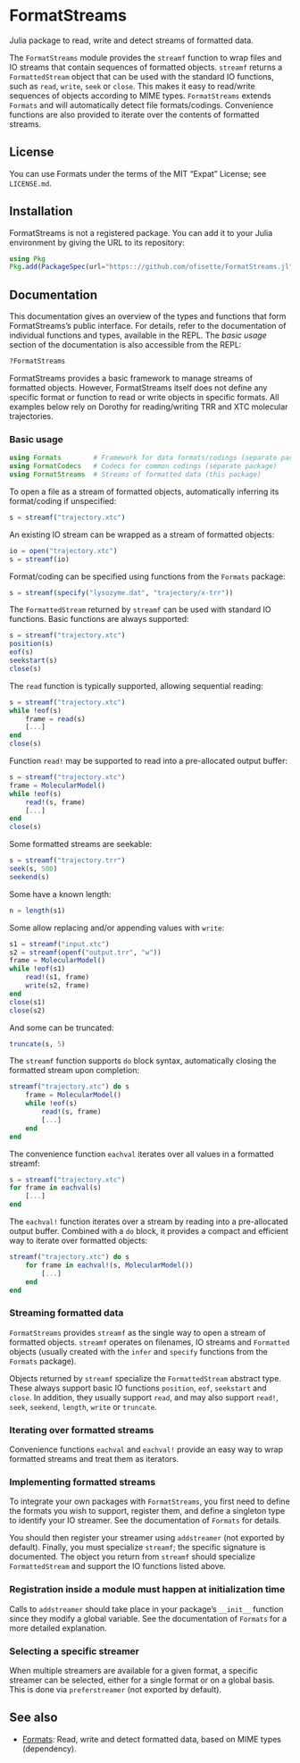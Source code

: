# FormatStreams

Julia package to read, write and detect streams of formatted data.

The `FormatStreams` module provides the `streamf` function to wrap files and IO
streams that contain sequences of formatted objects. `streamf` returns a
`FormattedStream` object that can be used with the standard IO functions, such
as `read`, `write`, `seek` or `close`. This makes it easy to read/write
sequences of objects according to MIME types. `FormatStreams` extends `Formats`
and will automatically detect file formats/codings. Convenience functions are
also provided to iterate over the contents of formatted streams.

## License

You can use Formats under the terms of the MIT “Expat” License; see
`LICENSE.md`.

## Installation

FormatStreams is not a registered package. You can add it to your Julia
environment by giving the URL to its repository:

```julia
using Pkg
Pkg.add(PackageSpec(url="https:://github.com/ofisette/FormatStreams.jl"))
```

## Documentation

This documentation gives an overview of the types and functions that form
FormatStreams’s public interface. For details, refer to the documentation of
individual functions and types, available in the REPL. The *basic usage* section
of the documentation is also accessible from the REPL:

```julia
?FormatStreams
```

FormatStreams provides a basic framework to manage streams of formatted objects.
However, FormatStreams itself does not define any specific format or function to
read or write objects in specific formats. All examples below rely on Dorothy
for reading/writing TRR and XTC molecular trajectories.

### Basic usage

```julia
using Formats        # Framework for data formats/codings (separate package)
using FormatCodecs   # Codecs for common codings (separate package)
using FormatStreams  # Streams of formatted data (this package)
```

To open a file as a stream of formatted objects, automatically inferring its
format/coding if unspecified:

```julia
s = streamf("trajectory.xtc")
```

An existing IO stream can be wrapped as a stream of formatted objects:

```julia
io = open("trajectory.xtc")
s = streamf(io)
```

Format/coding can be specified using functions from the `Formats` package:

```julia
s = streamf(specify("lysozyme.dat", "trajectory/x-trr"))
```

The `FormattedStream` returned by `streamf` can be used with standard IO
functions. Basic functions are always supported:

```julia
s = streamf("trajectory.xtc")
position(s)
eof(s)
seekstart(s)
close(s)
```

The `read` function is typically supported, allowing sequential reading:

```julia
s = streamf("trajectory.xtc")
while !eof(s)
    frame = read(s)
    [...]
end
close(s)
```

Function `read!` may be supported to read into a pre-allocated output buffer:

```julia
s = streamf("trajectory.xtc")
frame = MolecularModel()
while !eof(s)
    read!(s, frame)
    [...]
end
close(s)
```

Some formatted streams are seekable:

```julia
s = streamf("trajectory.trr")
seek(s, 500)
seekend(s)
```

Some have a known length:

```julia
n = length(s1)
```

Some allow replacing and/or appending values with `write`:

```julia
s1 = streamf("input.xtc")
s2 = streamf(openf("output.trr", "w"))
frame = MolecularModel()
while !eof(s1)
    read!(s1, frame)
    write(s2, frame)
end
close(s1)
close(s2)
```

And some can be truncated:

```julia
truncate(s, 5)
```

The `streamf` function supports `do` block syntax, automatically closing the
formatted stream upon completion:

```julia
streamf("trajectory.xtc") do s
    frame = MolecularModel()
    while !eof(s)
        read!(s, frame)
        [...]
    end
end
```

The convenience function `eachval` iterates over all values in a formatted
streamf:

```julia
s = streamf("trajectory.xtc")
for frame in eachval(s)
    [...]
end
```

The `eachval!` function iterates over a stream by reading into a pre-allocated
output buffer. Combined with a `do` block, it provides a compact and efficient
way to iterate over formatted objects:

```julia
streamf("trajectory.xtc") do s
    for frame in eachval!(s, MolecularModel())
        [...]
    end
end
```

### Streaming formatted data

`FormatStreams` provides `streamf` as the single way to open a stream of
formatted objects. `streamf` operates on filenames, IO streams and `Formatted`
objects (usually created with the `infer` and `specify` functions from the
`Formats` package).

Objects returned by `streamf` specialize the `FormattedStream` abstract type.
These always support basic IO functions `position`, `eof`, `seekstart` and
`close`. In addition, they usually support `read`, and may also support `read!`,
`seek`, `seekend`, `length`, `write` or `truncate`.

### Iterating over formatted streams

Convenience functions `eachval` and `eachval!` provide an easy way to wrap
formatted streams and treat them as iterators.

### Implementing formatted streams

To integrate your own packages with `FormatStreams`, you first need to define
the formats you wish to support, register them, and define a singleton type to
identify your IO streamer. See the documentation of `Formats` for details.

You should then register your streamer using `addstreamer` (not exported by
default). Finally, you must specialize `streamf`; the specific signature is
documented. The object you return from `streamf` should specialize
`FormattedStream` and support the IO functions listed above.

### Registration inside a module must happen at initialization time

Calls to `addstreamer` should take place in your package’s `__init__` function
since they modify a global variable. See the documentation of `Formats` for a
more detailed explanation.

### Selecting a specific streamer

When multiple streamers are available for a given format, a specific streamer
can be selected, either for a single format or on a global basis. This is
done via `preferstreamer` (not exported by default).

## See also

* [Formats](https://github.com/ofisette/Formats.jl):
  Read, write and detect formatted data, based on MIME types (dependency).
